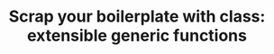 ---
title: ! 'Scrap your boilerplate with class: extensible generic functions'
paper-url: http://research.microsoft.com/en-us/um/people/simonpj/papers/hmap/gmap3.pdf
authors:
- Simon Peyton Jones
type: paper
tags:
- generic programming
doHaskell-type: research paper
---